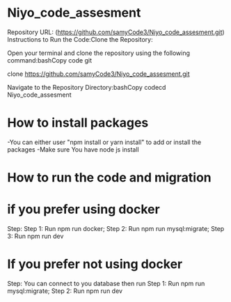 # Niyo_code_assesment

Repository URL:
(https://github.com/samyCode3/Niyo_code_assesment.git) Instructions to Run the Code:Clone the Repository:

Open your terminal and clone the repository using the following command:bashCopy code git

clone https://github.com/samyCode3/Niyo_code_assesment.git

Navigate to the Repository Directory:bashCopy codecd Niyo_code_assesment

# How to install packages

-You can either user "npm install or yarn install" to add or install the packages
-Make sure You have node js install

# How to run the code and migration

# if you prefer using docker

Step:
Step 1: Run npm run docker;
Step 2: Run npm run mysql:migrate;
Step 3: Run npm run dev

# If you prefer not using docker

Step:
You can connect to you database then run
Step 1: Run npm run mysql:migrate;
Step 2: Run npm run dev


